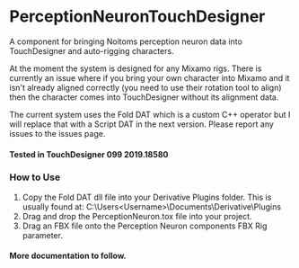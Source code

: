 # PerceptionNeuronTouchDesigner
A component for bringing Noitoms perception neuron data into TouchDesigner and auto-rigging characters.

At the moment the system is designed for any Mixamo rigs. There is currently an issue where if you bring your own character into Mixamo and it isn't already aligned correctly (you need to use their rotation tool to align) then the character comes into TouchDesigner without its alignment data. 

The current system uses the Fold DAT which is a custom C++ operator but I will replace that with a Script DAT in the next version. Please report any issues to the issues page.

#### Tested in TouchDesigner 099 2019.18580

### How to Use
1. Copy the Fold DAT dll file into your Derivative Plugins folder. This is usually found at:
C:\Users\<Username>\Documents\Derivative\Plugins
2. Drag and drop the PerceptionNeuron.tox file into your project.
3. Drag an FBX file onto the Perception Neuron components FBX Rig parameter.
#### More documentation to follow.
